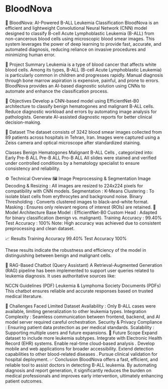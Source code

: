 # BloodNova

🧬 BloodNova: AI-Powered B-ALL Leukemia Classification
BloodNova is an efficient and lightweight Convolutional Neural Network (CNN) model designed to classify B-cell Acute Lymphoblastic Leukemia (B-ALL) from non-cancerous blood cells using microscopic blood smear images. This system leverages the power of deep learning to provide fast, accurate, and automated diagnosis, reducing reliance on invasive procedures and minimizing human error.

📌 Project Summary
Leukemia is a type of blood cancer that affects white blood cells. Among its types, B-ALL (B-cell Acute Lymphoblastic Leukemia) is particularly common in children and progresses rapidly. Manual diagnosis through bone marrow aspiration is expensive, painful, and prone to errors. BloodNova provides an AI-based diagnostic solution using CNNs to automate and enhance the classification process.

🎯 Objectives
Develop a CNN-based model using EfficientNet-B0 architecture to classify benign hematogones and malignant B-ALL cells.
Reduce diagnostic workload and errors by automating image analysis for pathologists.
Generate AI-assisted diagnostic reports for better clinical decision-making.

📁 Dataset
The dataset consists of 3242 blood smear images collected from 89 patients across hospitals in Tehran, Iran. Images were captured using a Zeiss camera and optical microscope after standardized staining.

Classes
Benign Hematogones
Malignant B-ALL Cells , categorized into:
Early Pre-B ALL
Pre-B ALL
Pro-B ALL
All slides were stained and verified under controlled conditions by a hematology specialist to ensure consistency and reliability.

⚙️ Technical Overview
🖼 Image Preprocessing & Segmentation
Image Decoding & Resizing : All images are resized to 224x224 pixels for compatibility with CNN models.
Segmentation :
K-Means Clustering : To isolate blast cells from erythrocytes and background noise.
Binary Thresholding : Converts clustered images to black-and-white format.
Masking : Ensures only relevant regions of interest (ROIs) are retained.
🧠 Model Architecture
Base Model : EfficientNet-B0
Custom Head : Adapted for binary classification (benign vs. malignant).
Training Accuracy : 99.40%
Test Accuracy : 100%
Note: High accuracy was achieved due to consistent preprocessing and clean dataset. 

📈 Results
Training Accuracy
99.40%
Test Accuracy
100%

These results indicate the robustness and efficiency of the model in distinguishing between benign and malignant cells.

💬 RAG-Based Chatbot (Query Assistant)
A Retrieval-Augmented Generation (RAG) pipeline has been implemented to support user queries related to leukemia diagnosis. It uses authoritative sources like:

NCCN Guidelines (PDF)
Leukemia & Lymphoma Society Documents (PDFs)
This chatbot ensures reliable and accurate responses based on trusted medical literature.

🔧 Challenges Faced
Limited Dataset Availability : Only B-ALL cases were available, limiting generalization to other leukemia types.
Integration Complexity : Seamless communication between frontend, backend, and AI model server required careful orchestration.
Security & Privacy Compliance : Ensuring patient data protection as per medical standards.
Scalability : Supporting multiple users and future expansions.
🚀 Future Scope
Expand dataset to include more leukemia subtypes.
Integrate with Electronic Health Record (EHR) systems.
Enable real-time cloud-based analysis .
Develop mobile and web applications for broader accessibility.
Extend detection capabilities to other blood-related diseases .
Pursue clinical validation for hospital deployment.
✅ Conclusion
BloodNova offers a fast, efficient, and reliable tool to assist doctors in detecting B-ALL leukemia. By automating diagnosis and report generation, it significantly reduces the burden on medical professionals and improves early intervention, ultimately enhancing patient outcomes.

